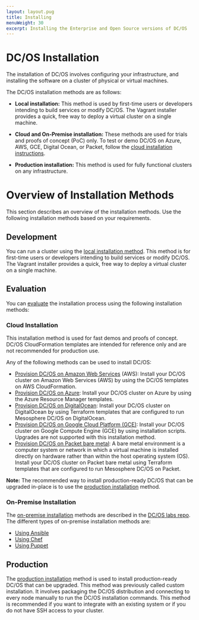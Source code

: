 ```yaml
---
layout: layout.pug
title: Installing
menuWeight: 30
excerpt: Installing the Enterprise and Open Source versions of DC/OS
---
```


# DC/OS Installation

The installation of DC/OS involves configuring your infrastructure, and installing the software on a cluster of physical or virtual machines.

The DC/OS installation methods are as follows:

- **Local installation:** This method is used by first-time users or developers intending to build services or modify DC/OS. The Vagrant installer provides a quick, free way to deploy a virtual cluster on a single machine.

- **Cloud and On-Premise installation:** These methods are used for trials and proofs of concept (PoC) only. To test or demo DC/OS on Azure, AWS, GCE, Digital Ocean, or Packet, follow the [cloud installation instructions](#cloud-install). 

- **Production installation:** This method is used for fully functional clusters on any infrastructure.

# Overview of Installation Methods
This section describes an overview of the installation methods. Use the following installation methods based on your requirements.

## Development 
You can run a cluster using the [local installation method](/1.12/installing/development/). This method is for first-time users or developers intending to build services or modify DC/OS. The Vagrant installer provides a quick, free way to deploy a virtual cluster on a single machine.
 

## Evaluation 
You can [evaluate](/1.12/installing/evaluation/) the installation process using the following installation methods:

### <a name="cloud-install"></a>Cloud Installation 
This installation method is used for fast demos and proofs of concept. DC/OS CloudFormation templates are intended for reference only and are not recommended for production use.

Any of the following methods can be used to install DC/OS:
- [Provision DC/OS on Amazon Web Services](/1.12/installing/evaluation/cloud-installation/aws/) (AWS): Install your DC/OS cluster on Amazon Web Services (AWS) by using the DC/OS templates on AWS CloudFormation. 
- [Provision DC/OS on Azure](/1.12/installing/evaluation/cloud-installation/azure/): Install your DC/OS cluster on Azure by using the Azure Resource Manager templates.
- [Provision DC/OS on DigitalOcean](/1.12/installing/evaluation/cloud-installation/digitalocean/): Install your DC/OS cluster on DigitalOcean by using Terraform templates that are configured to run Mesosphere DC/OS on DigitalOcean.
- [Provision DC/OS on Google Cloud Platform (GCE)](/1.12/installing/evaluation/cloud-installation/gce/): Install your DC/OS cluster on Google Compute Engine (GCE) by using installation scripts. Upgrades are not supported with this installation method.
- [Provision DC/OS on Packet bare metal](/1.12/installing/evaluation/cloud-installation/packet/): A bare metal environment is a computer system or network in which a virtual machine is installed directly on hardware rather than within the host operating system (OS). Install your DC/OS cluster on Packet bare metal using Terraform templates that are configured to run Mesosphere DC/OS on Packet.
 
 **Note:** The recommended way to install production-ready DC/OS that can be upgraded in-place is to use the [production installation](/1.12/installing/production/) method.

### On-Premise Installation
The [on-premise installation](/1.12/installing/evaluation/on-premise-installation/) methods are described in the [DC/OS labs repo](https://github.com/dcos-labs). The different types of on-premise installation methods are:
- [Using Ansible](https://github.com/dcos-labs/ansible-dcos/blob/master/docs/INSTALL_ONPREM.md)
- [Using Chef](https://github.com/dcos-labs/dcos-chef)
- [Using Puppet](https://github.com/dcos-labs/dcos-puppet)


## <a name="production-install"></a>Production
The [production installation](/1.12/installing/production/) method is used to install production-ready DC/OS that can be upgraded. This method was previously called custom installation. It involves packaging the DC/OS distribution and connecting to every node manually to run the DC/OS installation commands. This method is recommended if you want to integrate with an existing system or if you do not have SSH access to your cluster.
